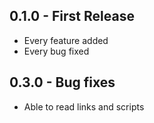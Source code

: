 ## 0.1.0 - First Release
* Every feature added
* Every bug fixed
## 0.3.0 - Bug fixes
* Able to read links and scripts
